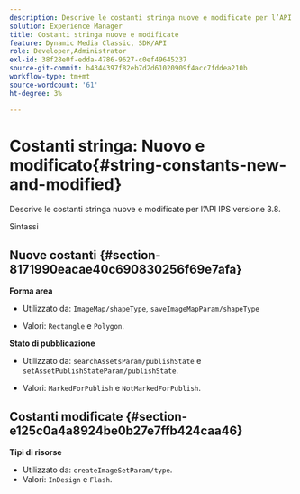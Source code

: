 ```yaml
---
description: Descrive le costanti stringa nuove e modificate per l’API IPS versione 3.8.
solution: Experience Manager
title: Costanti stringa nuove e modificate
feature: Dynamic Media Classic, SDK/API
role: Developer,Administrator
exl-id: 38f28e0f-edda-4786-9627-c0ef49645237
source-git-commit: b4344397f82eb7d2d61020909f4acc7fddea210b
workflow-type: tm+mt
source-wordcount: '61'
ht-degree: 3%

---
```


# Costanti stringa: Nuovo e modificato{#string-constants-new-and-modified}

Descrive le costanti stringa nuove e modificate per l’API IPS versione 3.8.

Sintassi

## Nuove costanti {#section-8171990eacae40c690830256f69e7afa}

**Forma area**

* Utilizzato da: `ImageMap/shapeType`, `saveImageMapParam/shapeType`

* Valori: `Rectangle` e `Polygon`.

**Stato di pubblicazione**

* Utilizzato da: `searchAssetsParam/publishState` e `setAssetPublishStateParam/publishState`.

* Valori: `MarkedForPublish` e `NotMarkedForPublish`.

## Costanti modificate {#section-e125c0a4a8924be0b27e7ffb424caa46}

**Tipi di risorse**

* Utilizzato da: `createImageSetParam/type`.
* Valori: `InDesign` e `Flash`.
